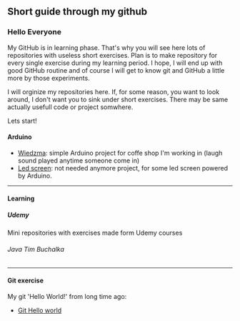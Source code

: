 ## Short guide through my github

### Hello Everyone

My GitHub is in learning phase. That's why you will see here lots of repositories with useless short exercises. Plan is to make repository for every single exercise during my learning period. I hope, I will end up with good GitHub routine and of course I will get to know git and GitHub a little more by those experiments.

I will orginize my repositories here. If, for some reason, you want to look around, I don't want you to sink under short exercises. There may be same actually usefull code or project somwhere.

Lets start!
#### Arduino
- [Wiedzma](../../../Baba-Jaga): simple Arduino project for coffe shop I'm working in (laugh sound played anytime someone come in)
- [Led screen](../../../light_sound): not needed anymore project, for some led screen powered by Arduino.
---
#### Learning
##### Udemy
Mini repositories with exercises made form Udemy courses
###### Java Tim Buchalka
---
#### Git exercise
My git 'Hello World!' from long time ago:
- [Git Hello world](../../../hello-world)

<!--
**Hiperon/Hiperon** is a ✨ _special_ ✨ repository because its `README.md` (this file) appears on your GitHub profile.

Here are some ideas to get you started:

- 🔭 I’m currently working on ...
- 🌱 I’m currently learning ...
- 👯 I’m looking to collaborate on ...
- 🤔 I’m looking for help with ...
- 💬 Ask me about ...
- 📫 How to reach me: ...
- 😄 Pronouns: ...
- ⚡ Fun fact: ...
-->
